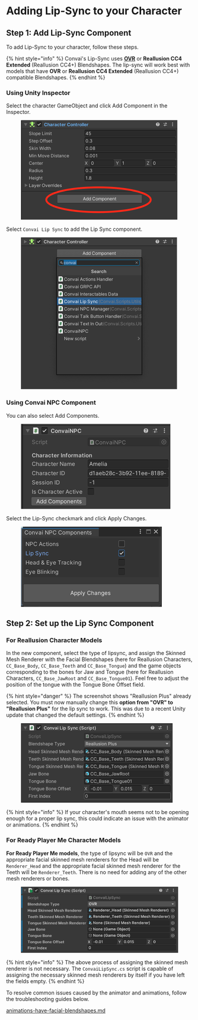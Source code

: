 # Adding Lip-Sync to your Character

## Step 1: Add Lip-Sync Component

To add Lip-Sync to your character, follow these steps.

{% hint style="info" %}
Convai's Lip-Sync uses [**OVR**](https://developer.oculus.com/documentation/unity/audio-ovrlipsync-viseme-reference/) or **Reallusion CC4 Extended** (Reallusion CC4+) Blendshapes. The lip-sync will work best with models that have **OVR** or **Reallusion CC4 Extended** (Reallusion CC4+) compatible Blendshapes.&#x20;
{% endhint %}

### Using Unity Inspector

Select the character GameObject and click Add Component in the Inspector.

<figure><img src="../../.gitbook/assets/image (259).png" alt=""><figcaption></figcaption></figure>

Select `Convai Lip Sync` to add the Lip Sync component.

<figure><img src="../../.gitbook/assets/image (258).png" alt=""><figcaption></figcaption></figure>

### Using Convai NPC Component

You can also select Add Components.

<figure><img src="../../.gitbook/assets/image (2) (1) (1).png" alt=""><figcaption></figcaption></figure>

Select the Lip-Sync checkmark and click Apply Changes.

<figure><img src="../../.gitbook/assets/image (3) (1) (1).png" alt=""><figcaption></figcaption></figure>

## Step 2: Set up the Lip Sync Component

### For Reallusion Character Models

In the new component, select the type of lipsync, and assign the Skinned Mesh Renderer with the Facial Blendshapes (here for Reallusion Characters, `CC_Base_Body`, `CC_Base_Teeth` and `CC_Base_Tongue`)  and the game objects corresponding to the bones for Jaw and Tongue (here for Reallusion Characters, `CC_Base_JawRoot` and `CC_Base_Tongue01`). Feel free to adjust the position of the tongue with the Tongue Bone Offset field. &#x20;

{% hint style="danger" %}
The screenshot shows "Reallusion Plus" already selected. You must now manually change this **option from "OVR" to "Reallusion Plus"** for the lip sync to work. This was due to a recent Unity update that changed the default settings.
{% endhint %}

<figure><img src="../../.gitbook/assets/image (257).png" alt=""><figcaption></figcaption></figure>

{% hint style="info" %}
If your character's mouth seems not to be opening enough for a proper lip sync, this could indicate an issue with the animator or animations.
{% endhint %}

### For Ready Player Me Character Models

**For Ready Player Me models**, the type of lipsync will be `OVR` and the appropriate facial skinned mesh renderers for the Head will be `Renderer_Head` and the appropriate facial skinned mesh renderer for the Teeth will be `Renderer_Teeth`. There is no need for adding any of the other mesh renderers or bones.&#x20;

<figure><img src="../../.gitbook/assets/image (277) (1).png" alt=""><figcaption></figcaption></figure>

{% hint style="info" %}
The above process of assigning the skinned mesh renderer is not necessary. The `ConvaiLipSync.cs` script is capable of assigning the necessary skinned mesh renderers by itself if you have left the fields empty.
{% endhint %}

To resolve common issues caused by the animator and animations, follow the troubleshooting guides below.

[animations-have-facial-blendshapes.md](troubleshooting-guide/animations-have-facial-blendshapes.md "mention")
